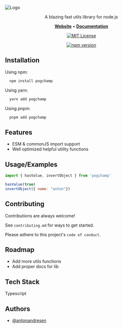 ![Logo](https://dev-to-uploads.s3.amazonaws.com/uploads/articles/th5xamgrr6se0x5ro4g6.png)

<p align="center">A blazing fast utils library for node.js</p>

<p align="center">
    <a href="https://antonandresen.tech/"><b>Website</b></a> •
    <a href="https://antonandresen.tech/"><b>Documentation</b></a>
</p>

<div align="center">

[![MIT License](https://img.shields.io/badge/License-MIT-green.svg)](https://choosealicense.com/licenses/mit/)

[![npm version](https://badge.fury.io/js/pogchamp.svg)](https://badge.fury.io/js/pogchamp)

</div>

## Installation

Using npm:

```bash
  npm install pogchamp
```

Using yarn:

```bash
  yarn add pogchamp
```

Using pnpm:

```bash
  pnpm add pogchamp
```

## Features

- ESM & commonJS import support
- Well optimized helpful utility functions

## Usage/Examples

```javascript
import { hasValue, invertObject } from 'pogchamp'

hasValue(true)
invertObject({ name: "anton"})
```

## Contributing

Contributions are always welcome!

See `contributing.md` for ways to get started.

Please adhere to this project's `code of conduct`.


## Roadmap

- Add more utils functions
- Add proper docs for lib


## Tech Stack

Typescript

## Authors

- [@antonandresen](https://www.github.com/antonandresen)